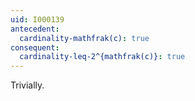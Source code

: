 ```yaml
---
uid: I000139
antecedent:
  cardinality-mathfrak(c): true
consequent:
  cardinality-leq-2^{mathfrak(c)}: true
---
```

Trivially.

